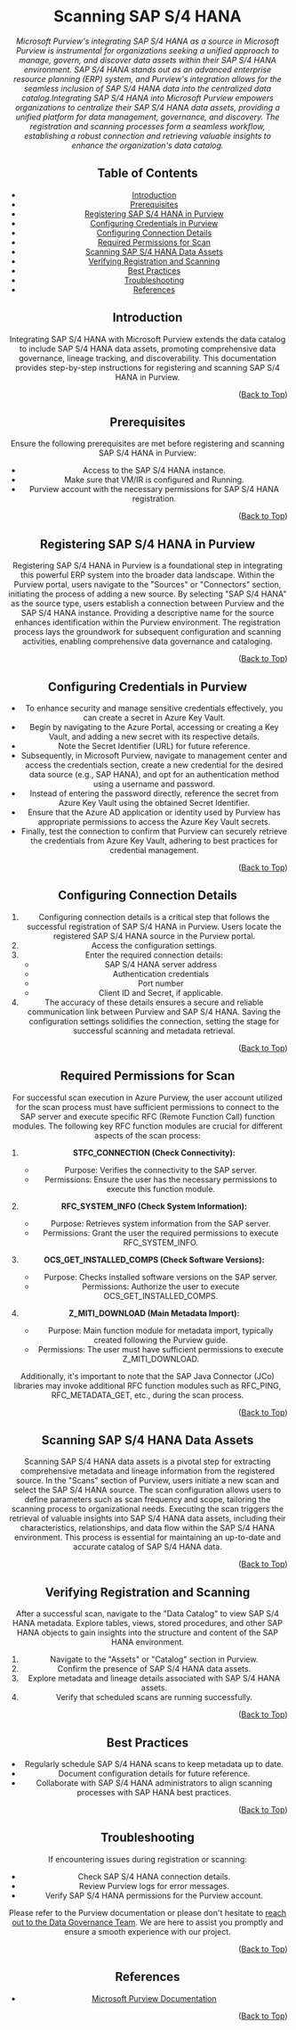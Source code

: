 <!-- Improved compatibility of Back to Top link -->
<a name="SAP S/4 HANA-top"></a>

<!-- Concept TITLE AND OVERVIEW -->

<center>

# Scanning SAP S/4 HANA

*Microsoft Purview's integrating SAP S/4 HANA as a source in Microsoft Purview is instrumental for organizations seeking a unified approach to manage, govern, and discover data assets within their SAP S/4 HANA environment. SAP S/4 HANA stands out as an advanced enterprise resource planning (ERP) system, and Purview's integration allows for the seamless inclusion of SAP S/4 HANA data into the centralized data catalog.Integrating SAP S/4 HANA into Microsoft Purview empowers organizations to centralize their SAP S/4 HANA data assets, providing a unified platform for data management, governance, and discovery. The registration and scanning processes form a seamless workflow, establishing a robust connection and retrieving valuable insights to enhance the organization's data catalog.*

## Table of Contents

- [Introduction](#introduction)
- [Prerequisites](#prerequisites)
- [Registering SAP S/4 HANA in Purview](#registering-sap-s4-hana-in-purview)
- [Configuring Credentials in Purview](#configuring-credentials-in-purview)
- [Configuring Connection Details](#configuring-connection-details)
- [Required Permissions for Scan](#required-permissions-for-scan)
- [Scanning SAP S/4 HANA Data Assets](#scanning-sap-s4-hana-data-assets)
- [Verifying Registration and Scanning](#verifying-registration-and-scanning)
- [Best Practices](#best-practices)
- [Troubleshooting](#troubleshooting)
- [References](#references)

## Introduction

Integrating SAP S/4 HANA with Microsoft Purview extends the data catalog to include SAP S/4 HANA data assets, promoting comprehensive data governance, lineage tracking, and discoverability. This documentation provides step-by-step instructions for registering and scanning SAP S/4 HANA in Purview.

<p align="right">(<a href="#SAP S/4 HANA-top">Back to Top</a>)</p>

## Prerequisites

Ensure the following prerequisites are met before registering and scanning SAP S/4 HANA in Purview:

- Access to the SAP S/4 HANA instance.
- Make sure that VM/IR is configured and Running.
- Purview account with the necessary permissions for SAP S/4 HANA registration.

<p align="right">(<a href="#SAP S/4 HANA-top">Back to Top</a>)</p>

## Registering SAP S/4 HANA in Purview

Registering SAP S/4 HANA in Purview is a foundational step in integrating this powerful ERP system into the broader data landscape. Within the Purview portal, users navigate to the "Sources" or "Connectors" section, initiating the process of adding a new source. By selecting "SAP S/4 HANA" as the source type, users establish a connection between Purview and the SAP S/4 HANA instance. Providing a descriptive name for the source enhances identification within the Purview environment. The registration process lays the groundwork for subsequent configuration and scanning activities, enabling comprehensive data governance and cataloging.

<p align="right">(<a href="#SAP S/4 HANA-top">Back to Top</a>)</p>

## Configuring Credentials in Purview

- To enhance security and manage sensitive credentials effectively, you can create a secret in Azure Key Vault.  
- Begin by navigating to the Azure Portal, accessing or creating a Key Vault, and adding a new secret with its respective details.  
- Note the Secret Identifier (URL) for future reference.  
- Subsequently, in Microsoft Purview, navigate to management center and access the credentials section, create a new credential for the desired data source (e.g., SAP HANA), and opt for an authentication method using a username and password. 
- Instead of entering the password directly, reference the secret from Azure Key Vault using the obtained Secret Identifier.  
- Ensure that the Azure AD application or identity used by Purview has appropriate permissions to access the Azure Key Vault secrets.  
- Finally, test the connection to confirm that Purview can securely retrieve the credentials from Azure Key Vault, adhering to best practices for credential management.

<p align="right">(<a href="#SAP S/4 HANA-top">Back to Top</a>)</p>

## Configuring Connection Details

1. Configuring connection details is a critical step that follows the successful registration of SAP S/4 HANA in Purview.  Users locate the registered SAP S/4 HANA source in the Purview portal.
2. Access the configuration settings.
3. Enter the required connection details:
   - SAP S/4 HANA server address
   - Authentication credentials
   - Port number
   - Client ID and Secret, if applicable.
4. The accuracy of these details ensures a secure and reliable communication link between Purview and SAP S/4 HANA. Saving the configuration settings solidifies the connection, setting the stage for successful scanning and metadata retrieval.

<p align="right">(<a href="#SAP S/4 HANA-top">Back to Top</a>)</p>

## Required Permissions for Scan

For successful scan execution in Azure Purview, the user account utilized for the scan process must have sufficient permissions to connect to the SAP server and execute specific RFC (Remote Function Call) function modules. The following key RFC function modules are crucial for different aspects of the scan process:

1. **STFC_CONNECTION (Check Connectivity):**
   - Purpose: Verifies the connectivity to the SAP server.
   - Permissions: Ensure the user has the necessary permissions to execute this function module.

2. **RFC_SYSTEM_INFO (Check System Information):**
   - Purpose: Retrieves system information from the SAP server.
   - Permissions: Grant the user the required permissions to execute RFC_SYSTEM_INFO.

3. **OCS_GET_INSTALLED_COMPS (Check Software Versions):**
   - Purpose: Checks installed software versions on the SAP server.
   - Permissions: Authorize the user to execute OCS_GET_INSTALLED_COMPS.

4. **Z_MITI_DOWNLOAD (Main Metadata Import):**
   - Purpose: Main function module for metadata import, typically created following the Purview guide.
   - Permissions: The user must have sufficient permissions to execute Z_MITI_DOWNLOAD.

Additionally, it's important to note that the SAP Java Connector (JCo) libraries may invoke additional RFC function modules such as RFC_PING, RFC_METADATA_GET, etc., during the scan process.

<p align="right">(<a href="#SAP S/4 HANA-top">Back to Top</a>)</p>

## Scanning SAP S/4 HANA Data Assets

Scanning SAP S/4 HANA data assets is a pivotal step for extracting comprehensive metadata and lineage information from the registered source. In the "Scans" section of Purview, users initiate a new scan and select the SAP S/4 HANA source. The scan configuration allows users to define parameters such as scan frequency and scope, tailoring the scanning process to organizational needs. Executing the scan triggers the retrieval of valuable insights into SAP S/4 HANA data assets, including their characteristics, relationships, and data flow within the SAP S/4 HANA environment. This process is essential for maintaining an up-to-date and accurate catalog of SAP S/4 HANA data.

<p align="right">(<a href="#SAP S/4 HANA-top">Back to Top</a>)</p>

## Verifying Registration and Scanning

After a successful scan, navigate to the "Data Catalog" to view SAP S/4 HANA metadata. Explore tables, views, stored procedures, and other SAP HANA objects to gain insights into the structure and content of the SAP HANA environment.

1. Navigate to the "Assets" or "Catalog" section in Purview.
2. Confirm the presence of SAP S/4 HANA data assets.
3. Explore metadata and lineage details associated with SAP S/4 HANA assets.
4. Verify that scheduled scans are running successfully.

<p align="right">(<a href="#SAP S/4 HANA-top">Back to Top</a>)</p>

## Best Practices

- Regularly schedule SAP S/4 HANA scans to keep metadata up to date.
- Document configuration details for future reference.
- Collaborate with SAP S/4 HANA administrators to align scanning processes with SAP HANA best practices.

<p align="right">(<a href="#SAP S/4 HANA-top">Back to Top</a>)</p>

## Troubleshooting

If encountering issues during registration or scanning:

- Check SAP S/4 HANA connection details.
- Review Purview logs for error messages.
- Verify SAP S/4 HANA permissions for the Purview account.

Please refer to the Purview documentation or please don't hesitate to [reach out to the Data Governance Team](mailto:data_governance_team@client.com). We are here to assist you promptly and ensure a smooth experience with our project.

<p align="right">(<a href="#SAP S/4 HANA-top">Back to Top</a>)</p>

## References

- [Microsoft Purview Documentation](https://docs.microsoft.com/en-us/azure/purview/)

<p align="right">(<a href="#SAP S/4 HANA-top">Back to Top</a>)</p>








